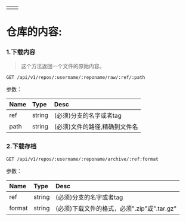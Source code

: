 |  |  |
| :--- | :--- |
|  |  |

# 仓库的内容:

### 1.下载内容

> 这个方法返回一个文件的原始内容。

```
GET /api/v1/repos/:username/:reponame/raw/:ref/:path
```

参数：

| Name | Type | Desc |
| :--- | :--- | :--- |
| ref | string | \(必须\)分支的名字或者tag |
| path | string | \(必须\)文件的路径,精确到文件名 |

### 2.下载存档

```
GET /api/v1/repos/:username/:reponame/archive/:ref:format
```

参数：

| Name | Type | Desc |
| :--- | :--- | :--- |
| ref | string | \(必须\)分支的名字或者tag |
| format | string | \(必须\)下载文件的格式，必须".zip"或".tar.gz" |



